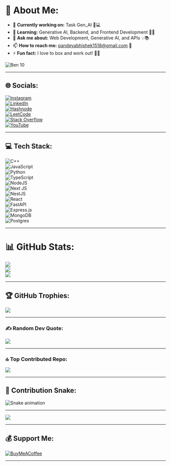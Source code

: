 # 💫 About Me:
- 🔭 **Currently working on:** Task Gen_AI 🧠💻<br>
- 🌱 **Learning:** Generative AI, Backend, and Frontend Development 🤖🌐<br>
- 💬 **Ask me about:** Web Development, Generative AI, and APIs 💡📚<br>
- 📫 **How to reach me:** [pandeyabhishek1518@gmail.com](mailto:pandeyabhishek1518@gmail.com) 📩<br>
- ⚡ **Fun fact:** I love to box and work out! 🥊💪  

![Ben 10](https://media.giphy.com/media/8ZkzVyFsi2e0I/giphy.gif)  

---

## 🌐 Socials:
[![Instagram](https://img.shields.io/badge/Instagram-%23E4405F.svg?logo=Instagram&logoColor=white)](https://www.instagram.com/codeshekh/)  
[![LinkedIn](https://img.shields.io/badge/LinkedIn-%230077B5.svg?logo=linkedin&logoColor=white)](https://www.linkedin.com/in/abhishek-pandey-272a882a9/)  
[![Hashnode](https://img.shields.io/badge/Hashnode-%232962FF.svg?logo=hashnode&logoColor=white)](https://hashnode.com/@codeshek)  
[![LeetCode](https://img.shields.io/badge/LeetCode-%23FFA116.svg?logo=LeetCode&logoColor=white)](https://leetcode.com/codeshek/)  
[![Stack Overflow](https://img.shields.io/badge/-Stackoverflow-FE7A16?logo=stack-overflow&logoColor=white)](https://stackoverflow.com/users/28445784/codeshek)  
[![YouTube](https://img.shields.io/badge/YouTube-%23FF0000.svg?logo=YouTube&logoColor=white)](https://www.youtube.com/@codeshek)  

---

## 💻 Tech Stack:
![C++](https://img.shields.io/badge/c++-%2300599C.svg?style=flat&logo=c%2B%2B&logoColor=white)  
![JavaScript](https://img.shields.io/badge/javascript-%23323330.svg?style=flat&logo=javascript&logoColor=%23F7DF1E)  
![Python](https://img.shields.io/badge/python-3670A0?style=flat&logo=python&logoColor=ffdd54)  
![TypeScript](https://img.shields.io/badge/typescript-%23007ACC.svg?style=flat&logo=typescript&logoColor=white)  
![NodeJS](https://img.shields.io/badge/node.js-6DA55F?style=flat&logo=node.js&logoColor=white)  
![Next JS](https://img.shields.io/badge/Next-black?style=flat&logo=next.js&logoColor=white)  
![NestJS](https://img.shields.io/badge/nestjs-%23E0234E.svg?style=flat&logo=nestjs&logoColor=white)  
![React](https://img.shields.io/badge/react-%2320232a.svg?style=flat&logo=react&logoColor=%2361DAFB)  
![FastAPI](https://img.shields.io/badge/FastAPI-005571?style=flat&logo=fastapi)  
![Express.js](https://img.shields.io/badge/express.js-%23404d59.svg?style=flat&logo=express&logoColor=%2361DAFB)  
![MongoDB](https://img.shields.io/badge/MongoDB-%234ea94b.svg?style=flat&logo=mongodb&logoColor=white)  
![Postgres](https://img.shields.io/badge/postgres-%23316192.svg?style=flat&logo=postgresql&logoColor=white)  

---

# 📊 GitHub Stats:
![](https://github-readme-stats.vercel.app/api?username=codeshekh&theme=graywhite&hide_border=true&include_all_commits=false&count_private=false)<br/>
![](https://github-readme-streak-stats.herokuapp.com/?user=codeshekh&theme=graywhite&hide_border=true)<br/>
![](https://github-readme-stats.vercel.app/api/top-langs/?username=codeshekh&theme=graywhite&hide_border=true&include_all_commits=false&count_private=false&layout=compact)

---

## 🏆 GitHub Trophies:
![](https://github-profile-trophy.vercel.app/?username=codeshekh&theme=dracula&no-frame=true&no-bg=true&margin-w=4)

---

### ✍️ Random Dev Quote:
![](https://quotes-github-readme.vercel.app/api?type=horizontal&theme=dark)

---

### 🔝 Top Contributed Repo:
![](https://github-contributor-stats.vercel.app/api?username=codeshekh&limit=5&theme=default&combine_all_yearly_contributions=true)

---

## 🐍 Contribution Snake:
![Snake animation](https://github.com/codeshekh/codeshekh/blob/output/github-contribution-grid-snake.svg)

---

[![](https://visitcount.itsvg.in/api?id=codeshekh&icon=2&color=12)](https://visitcount.itsvg.in)

---

## 💰 Support Me:
[![BuyMeACoffee](https://img.shields.io/badge/Buy%20Me%20a%20Coffee-ffdd00?style=for-the-badge&logo=buy-me-a-coffee&logoColor=black)](https://buymeacoffee.com/codeshek)

---
